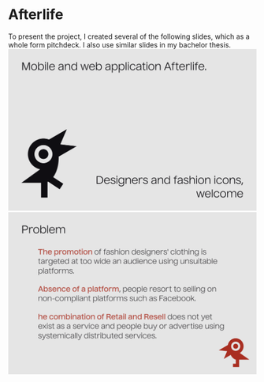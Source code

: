 # Afterlife
To present the project, I created several of the following slides, which as a whole form pitchdeck. I also use similar slides in my bachelor thesis.
<br>
![Mobile and web application Afterlife.](img/slide-1.png)
![Mobile and web application Afterlife.](img/slide-2.png)
